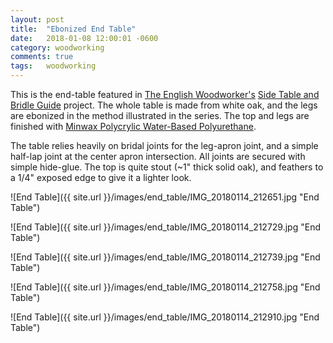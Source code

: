 ```yaml
---
layout: post
title:  "Ebonized End Table"
date:   2018-01-08 12:00:01 -0600
category: woodworking
comments: true
tags:   woodworking
---
```


This is the end-table featured in [The English Woodworker's](https://www.theenglishwoodworker.com/) [Side Table and Bridle Guide](https://www.theenglishwoodworker.com/the-side-table-bridle-guides/) project. The whole table is made from white oak, and the legs are ebonized in the method illustrated in the series. The top and legs are finished with [Minwax Polycrylic Water-Based Polyurethane](http://www.minwax.com/wood-products/clear-protective-finishes/interior/minwax-polycrylic-protective-finish).

The table relies heavily on bridal joints for the leg-apron joint, and a simple half-lap joint at the center apron intersection. All joints are secured with simple hide-glue. The top is quite stout (~1" thick solid oak), and feathers to a 1/4" exposed edge to give it a lighter look.

![End Table]({{ site.url }}/images/end_table/IMG_20180114_212651.jpg "End Table")

![End Table]({{ site.url }}/images/end_table/IMG_20180114_212729.jpg "End Table")

![End Table]({{ site.url }}/images/end_table/IMG_20180114_212739.jpg "End Table")

![End Table]({{ site.url }}/images/end_table/IMG_20180114_212758.jpg "End Table")

![End Table]({{ site.url }}/images/end_table/IMG_20180114_212910.jpg "End Table")
